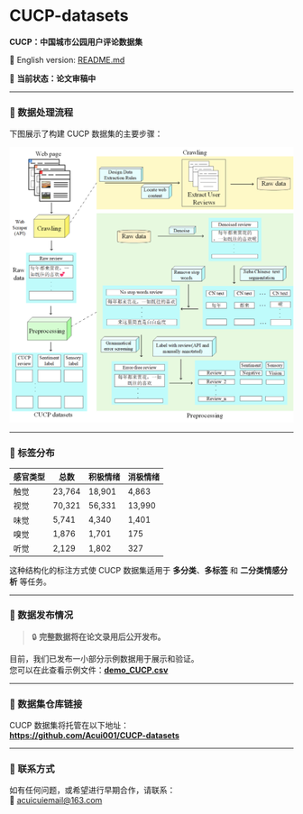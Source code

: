 # CUCP-datasets

**CUCP：中国城市公园用户评论数据集**

📘 English version: [README.md](README.md)

📌 **当前状态：论文审稿中**

---

### 🧬 数据处理流程

下图展示了构建 CUCP 数据集的主要步骤：

![CUCP 数据处理步骤](CUCP_prosess.png)

---

### 🧮 标签分布

| 感官类型 | 总数   | 积极情绪 | 消极情绪 |
|----------|--------|----------|----------|
| 触觉     | 23,764 | 18,901   | 4,863    |
| 视觉     | 70,321 | 56,331   | 13,990   |
| 味觉     | 5,741  | 4,340    | 1,401    |
| 嗅觉     | 1,876  | 1,701    | 175      |
| 听觉     | 2,129  | 1,802    | 327      |

这种结构化的标注方式使 CUCP 数据集适用于 **多分类**、**多标签** 和 **二分类情感分析** 等任务。

---

### 📂 数据发布情况

> 🔒 **完整数据将在论文录用后公开发布。**

目前，我们已发布一小部分示例数据用于展示和验证。  
您可以在此查看示例文件：**[demo_CUCP.csv](demo_CUCP.csv)**

---

### 🔗 数据集仓库链接

CUCP 数据集将托管在以下地址：  
**https://github.com/Acui001/CUCP-datasets**

---

### 📮 联系方式

如有任何问题，或希望进行早期合作，请联系：  
📧 acuicuiemail@163.com
